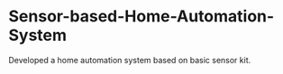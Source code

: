 # Sensor-based-Home-Automation-System
Developed a home automation system based on basic sensor kit.
